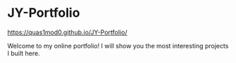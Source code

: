 # JY-Portfolio

https://quas1mod0.github.io/JY-Portfolio/

Welcome to my online portfolio! I will show you the most interesting projects I built here.
